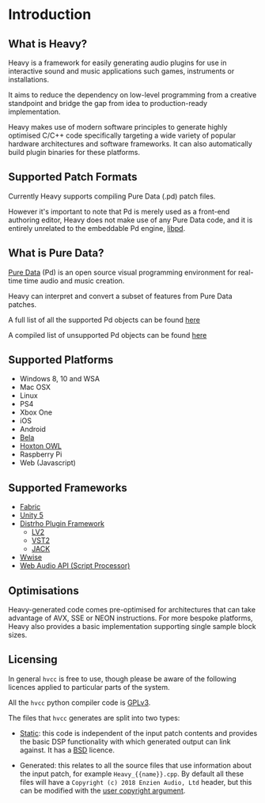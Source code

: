 # Introduction

## What is Heavy?
Heavy is a framework for easily generating audio plugins for use in interactive sound and music applications such games, instruments or installations.

It aims to reduce the dependency on low-level programming from a creative standpoint and bridge the gap from idea to production-ready implementation.

Heavy makes use of modern software principles to generate highly optimised C/C++ code specifically targeting a wide variety of popular hardware architectures and software frameworks. It can also automatically build plugin binaries for these platforms.

## Supported Patch Formats

Currently Heavy supports compiling Pure Data (.pd) patch files.

However it's important to note that Pd is merely used as a front-end authoring editor, Heavy does not make use of any Pure Data code, and it is entirely unrelated to the embeddable Pd engine, [libpd](https://github.com/libpd/libpd).

## What is Pure Data?
[Pure Data](http://msp.ucsd.edu/software.html) (Pd) is an open source visual programming environment for real-time time audio and music creation.

Heavy can interpret and convert a subset of features from Pure Data patches.

A full list of all the supported Pd objects can be found [here](/docs/14.Supported_vanilla_objects.md)

A compiled list of unsupported Pd objects can be found [here](/docs/15.Unsupported_vanilla_objects.md)


## Supported Platforms
* Windows 8, 10 and WSA
* Mac OSX
* Linux
* PS4
* Xbox One
* iOS
* Android
* [Bela](http://bela.io)
* [Hoxton OWL](https://www.rebeltech.org/product/owl-modular/)
* Raspberry Pi
* Web (Javascript)

## Supported Frameworks
* [Fabric](http://www.tazman-audio.co.uk)
* [Unity 5](https://unity3d.com)
* [Distrho Plugin Framework](https://distrho.github.io/DPF)
    * [LV2](https://lv2plug.in)
    * [VST2](https://www.steinberg.net/en/products/vst.html)
    * [JACK](https://jackaudio.org)
* [Wwise](https://www.audiokinetic.com)
* [Web Audio API (Script Processor)](https://developer.mozilla.org/en-US/docs/Web/API/ScriptProcessorNode)

## Optimisations
Heavy-generated code comes pre-optimised for architectures that can take advantage of AVX, SSE or NEON instructions. For more bespoke platforms, Heavy also provides a basic implementation supporting single sample block sizes.

## Licensing

In general `hvcc` is free to use, though please be aware of the following licences applied to particular parts of the system.

All the `hvcc` python compiler code is [GPLv3](https://github.com/enzienaudio/hvcc/blob/master/LICENSE).

The files that `hvcc` generates are split into two types:

* [Static](https://github.com/enzienaudio/hvcc/tree/master/generators/ir2c/static): this code is independent of the input patch contents and provides the basic DSP functionality with which generated output can link against. It has a [BSD](https://github.com/enzienaudio/hvcc/blob/master/generators/ir2c/static/HeavyContext.hpp#L2) licence.

* Generated: this relates to all the source files that use information about the input patch, for example `Heavy_{{name}}.cpp`. By default all these files will have a `Copyright (c) 2018 Enzien Audio, Ltd` header, but this can be modified with the [user copyright argument](https://github.com/enzienaudio/hvcc#--copyright-user-copyright).

